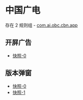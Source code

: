 # 中国广电

存在 2 规则组 - [com.ai.obc.cbn.app](/src/apps/com.ai.obc.cbn.app.ts)

## 开屏广告

- [快照-0](https://i.gkd.li/import/22029832/3d58f8d5-bb6a-464a-88f7-5a27c5e0854c)

## 版本弹窗

- [快照-0](https://i.gkd.li/import/12617201)
- [快照-1](https://i.gkd.li/import/12655061)
